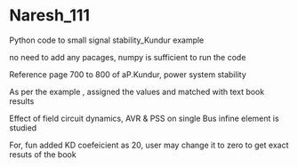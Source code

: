 # Naresh_111

Python code to small signal stability_Kundur example

no need to add any pacages, numpy is sufficient to run the code

Reference page 700 to 800 of aP.Kundur, power system stability

As per the example , assigned the values and matched with text book results

Effect of field circuit dynamics, AVR & PSS on single Bus infine element is studied

For, fun added KD coefeicient as 20, user may change it to zero to get exact resuts of the book
